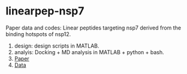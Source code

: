 # linearpep-nsp7
Paper data and codes: Linear peptides targeting nsp7 derived from the binding hotspots of nsp12.
1. design: design scripts in MATLAB.
2. analyis: Docking + MD analysis in MATLAB + python + bash.
3. [Paper](https://www.biorxiv.org/content/10.1101/2022.01.24.477502v1)
4. [Data](https://data.mendeley.com/drafts/wzysk8hb3b)
